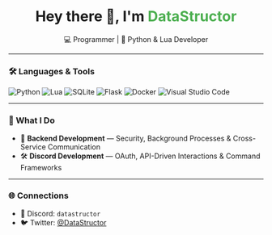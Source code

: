 <h1 align="center">Hey there 👋, I'm <span style="color:#4caf50">DataStructor</span></h1>
<p align="center">💻 Programmer | 🐍 Python & Lua Developer</p>

---

### 🛠️ Languages & Tools
![Python](https://img.shields.io/badge/Python-3776AB?style=for-the-badge&logo=python&logoColor=white)
![Lua](https://img.shields.io/badge/Lua-2C2D72?style=for-the-badge&logo=lua&logoColor=white)
![SQLite](https://img.shields.io/badge/SQLite-07405E?style=for-the-badge&logo=sqlite&logoColor=white)
![Flask](https://img.shields.io/badge/Flask-000000?style=for-the-badge&logo=flask&logoColor=white)
![Docker](https://img.shields.io/badge/Docker-2496ED?style=for-the-badge&logo=docker&logoColor=white)
![Visual Studio Code](https://img.shields.io/badge/VSCode-007ACC?style=for-the-badge&logo=visualstudiocode&logoColor=white)

---

### 🚀 What I Do
- 🧠 **Backend Development** — Security, Background Processes & Cross-Service Communication 
- 🛠️ **Discord Development** — OAuth, API-Driven Interactions & Command Frameworks

---

### 🌐 Connections
- 💬 Discord: `datastructor`
- 🐦 Twitter: [@DataStructor](https://x.com/datastructor)
